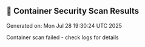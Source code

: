 ## 🐳 Container Security Scan Results
Generated on: Mon Jul 28 19:30:24 UTC 2025

Container scan failed - check logs for details
